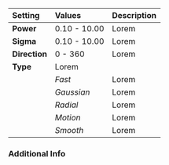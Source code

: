 | Setting       | Values       | Description |
| :------------ | :----------- | :---------- |
| **Power**     | 0.10 - 10.00 | Lorem |
| **Sigma**     | 0.10 - 10.00 | Lorem |
| **Direction** | 0 - 360      | Lorem |
| **Type**      | Lorem  |
|               | *Fast*       | Lorem |
|               | *Gaussian*   | Lorem |
|               | *Radial*     | Lorem |
|               | *Motion*     | Lorem |
|               | *Smooth*     | Lorem |

### Additional Info

